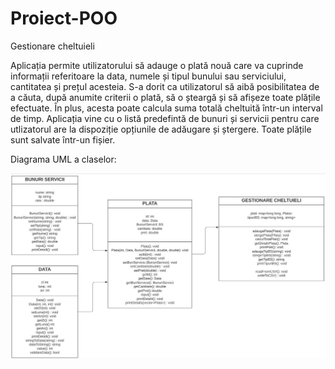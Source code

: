 # Proiect-POO
Gestionare cheltuieli


Aplicația permite utilizatorului să adauge o plată nouă care va cuprinde informații referitoare la data, numele și tipul bunului sau serviciului, cantitatea și prețul acesteia. S-a dorit ca utilizatorul să aibă posibilitatea de a căuta, după anumite criterii o plată, să o șteargă și să afișeze toate plățile efectuate. În plus, acesta poate calcula suma totală cheltuită într-un interval de timp. Aplicația vine cu o listă predefintă de bunuri și servicii pentru care utlizatorul are la dispoziție opțiunile de adăugare și ștergere. Toate plățile sunt salvate într-un fișier.

Diagrama UML a claselor:
<p align="center">
  <img src="./diagramaClase.jpg" alt="Size Limit CLI" width="738">
</p>
